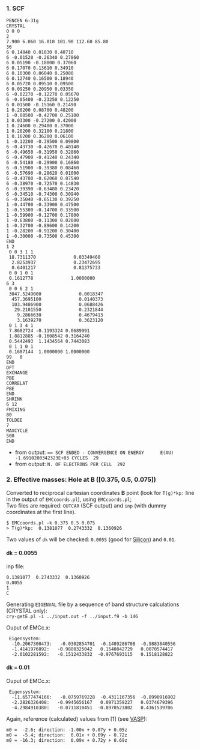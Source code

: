 ### 1. SCF
```
PENCEN 6-31g
CRYSTAL
0 0 0
2
7.900 6.060 16.010 101.90 112.60 85.80
36
6 0.14840 0.01830 0.40710
6 -0.01520 -0.26340 0.27860
6 0.05190 -0.18000 0.37060
6 0.17070 0.13610 0.34910
6 0.10300 0.06040 0.25080
6 0.12740 0.16500 0.18940
6 0.05720 0.09510 0.09500
6 0.09250 0.20950 0.03350
6 -0.02270 -0.12270 0.05670
6 -0.05400 -0.23250 0.12250
6 0.01500 -0.15160 0.21490
1 0.20200 0.08700 0.48200
1 -0.08500 -0.42700 0.25100
1 0.03300 -0.27200 0.42000
1 0.24600 0.29400 0.37000
1 0.20200 0.32100 0.21800
1 0.16200 0.36200 0.06100
1 -0.12200 -0.39500 0.09800
6 -0.43730 -0.42670 0.40140
6 -0.49650 -0.31950 0.32860
6 -0.47900 -0.41240 0.24340
6 -0.54180 -0.29900 0.16860
6 -0.51900 -0.39380 0.08460
6 -0.57690 -0.28620 0.01000
6 -0.43780 -0.62060 0.07540
6 -0.38970 -0.72570 0.14830
6 -0.39390 -0.63480 0.23420
6 -0.34510 -0.74300 0.30940
6 -0.35040 -0.65130 0.39250
1 -0.44700 -0.33900 0.47500
1 -0.55300 -0.14700 0.33500
1 -0.59900 -0.12700 0.17800
1 -0.63800 -0.11300 0.02000
1 -0.32700 -0.89600 0.14200
1 -0.28200 -0.91200 0.30400
1 -0.30000 -0.73500 0.45300
END
1 2
 0 0 3 1 1
 18.7311370              0.03349460       
  2.8253937              0.23472695       
  0.6401217              0.81375733
 0 0 1 0 1
 0.1612778              1.0000000
6 3
 0 0 6 2 1
 3047.5249000              0.0018347        
  457.3695100              0.0140373        
  103.9486900              0.0688426        
   29.2101550              0.2321844        
    9.2866630              0.4679413        
    3.1639270              0.3623120
 0 1 3 4 1
 7.8682724 -0.1193324 0.0689991        
 1.8812885 -0.1608542 0.3164240        
 0.5442493  1.1434564 0.7443083
 0 1 1 0 1
 0.1687144  1.0000000 1.0000000
99   0
END
DFT
EXCHANGE
PBE
CORRELAT
PBE
END
SHRINK
6 12
FMIXING
80
TOLDEE
7
MAXCYCLE
500
END
```
 - from output: ```== SCF ENDED - CONVERGENCE ON ENERGY      E(AU) -1.6910200342323E+03 CYCLES  29```
 - from output: ```N. OF ELECTRONS PER CELL  292```

### 2. Effective masses: Hole at **B** ([0.375, 0.5, 0.075])
Converted to reciprocal cartesian coordinates **B** point (look for ```T(g)*kp:``` line in the output of ```EMCcoords.pl```), using ```EMCcoords.pl```;  
Two files are required: ```OUTCAR``` (SCF output) and ```inp``` (with dummy coordinates at the first line).
```
$ EMCcoords.pl -k 0.375 0.5 0.075
> T(g)*kp:  0.1381077  0.2743332  0.1360926
```

Two values of ```dk``` will be checked: ```0.0055``` (good for [Silicon](../Test-Si/CRYSTAL.md)) and ```0.01```.

#### dk = 0.0055
inp file:
```
0.1381077  0.2743332  0.1360926
0.0055
1
C
```

Generating ```EIGENVAL``` file by a sequence of band structure calculations (CRYSTAL only):  
```cry-getE.pl -i ../input.out -f ../input.f9 -b 146```

Ouput of EMCc.x:
```
 Eigensystem:
  -10.2067300473:   -0.0302854701  -0.1489286708  -0.9883840556
  -1.4141976892:   -0.9880325042   0.1540842729   0.0070574417
  -2.0102281592:   -0.1512433832  -0.9767693115   0.1518128822
```
#### dk = 0.01
Ouput of EMCc.x:
```
 Eigensystem:
  -11.6577474166:   -0.0759769228  -0.4311167356  -0.8990916902
  -2.2826326408:   -0.9945656167   0.0971359227   0.0374679396
  -4.2984910380:   -0.0711810451  -0.8970523802   0.4361539706
```

Again, reference (calculated) values from [1] (see [VASP](Test-Pentacene/VASP.md)):
```
m0 =  -2.6; direction: -1.00x + 0.07y + 0.05z
m0 =  -5.4; direction:  0.01x + 0.69y - 0.72z
m0 = -16.3; direction:  0.09x + 0.72y + 0.69z
```